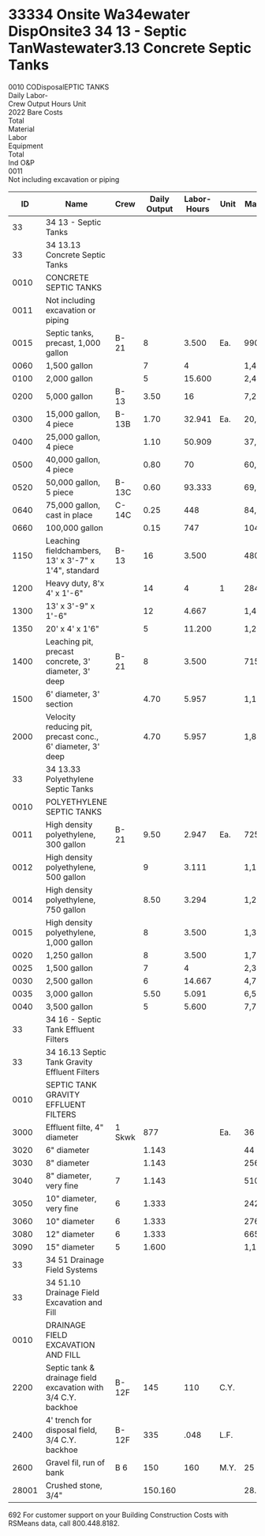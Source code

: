 # 33334 Onsite Wa34ewater DispOnsite3 34 13 - Septic TanWastewater3.13 Concrete Septic Tanks

0010 CODisposalEPTIC TANKS  
Daily Labor-  
Crew Output Hours Unit  
2022 Bare Costs  
Total  
Material  
Labor  
Equipment  
Total  
Ind O&P  
0011  
Not including excavation or piping

| ID    | Name                                                                 | Crew   | Daily Output | Labor-Hours | Unit | Material | Labor | Equipment | Total     | Total Incl O&P |
|-------|----------------------------------------------------------------------|--------|--------------|-------------|------|----------|-------|-----------|-----------|----------------|
| 33    | 34 13 - Septic Tanks                                                 |        |              |             |      |          |       |           |           |                |
| 33    | 34 13.13 Concrete Septic Tanks                                       |        |              |             |      |          |       |           |           |                |
| 0010  | CONCRETE SEPTIC TANKS                                                |        |              |             |      |          |       |           |           |                |
| 0011  | Not including excavation or piping                                   |        |              |             |      |          |       |           |           |                |
| 0015  | Septic tanks, precast, 1,000 gallon                                  | B-21   | 8            | 3.500       | Ea.  | 990      | 184   | 21.50     | 1,195.50  | 1,400          |
| 0060  | 1,500 gallon                                                         |        | 7            | 4           |      | 1,425    | 210   | 25        | 1,660     | 1,900          |
| 0100  | 2,000 gallon                                                         |        | 5            | 15.600      |      | 2,400    | 294   | 34.50     | 2,728.50  | 3,125          |
| 0200  | 5,000 gallon                                                         | B-13   | 3.50         | 16          |      | 7,250    | 795   | 600       | 8,645     | 9,800          |
| 0300  | 15,000 gallon, 4 piece                                               | B-13B  | 1.70         | 32.941      | Ea.  | 20,300   | 1,625 | 1,325     | 23,250    | 26,200         |
| 0400  | 25,000 gallon, 4 piece                                               |        | 1.10         | 50.909      |      | 37,500   | 2,525 | 2,050     | 42,075    | 47,300         |
| 0500  | 40,000 gallon, 4 piece                                               |        | 0.80         | 70          |      | 60,000   | 3,475 | 2,825     | 66,300    | 74,500         |
| 0520  | 50,000 gallon, 5 piece                                               | B-13C  | 0.60         | 93.333      |      | 69,000   | 4,625 | 2,350     | 75,975    | 85,500         |
| 0640  | 75,000 gallon, cast in place                                         | C-14C  | 0.25         | 448         |      | 84,000   | 24,100| 112       | 108,212   | 128,500        |
| 0660  | 100,000 gallon                                                       |        | 0.15         | 747         |      | 104,000  | 40,200| 187       | 144,387   | 174,000        |
| 1150  | Leaching fieldchambers, 13' x 3'-7" x 1'4", standard                 | B-13   | 16           | 3.500       |      | 480      | 174   | 131       | 785       | 935            |
| 1200  | Heavy duty, 8'x 4' x 1'-6"                                           |        | 14           | 4           | 1    | 284      | 199   | 149       | 632       | 770            |
| 1300  | 13' x 3'-9" x 1'-6"                                                  |        | 12           | 4.667       |      | 1,400    | 232   | 174       | 1,806     | 2,075          |
| 1350  | 20' x 4' x 1'6"                                                      |        | 5            | 11.200      |      | 1,250    | 555   | 420       | 2,225     | 2,650          |
| 1400  | Leaching pit, precast concrete, 3' diameter, 3' deep                  | B-21   | 8            | 3.500       |      | 715      | 184   | 21.50     | 920.50    | 1,075          |
| 1500  | 6' diameter, 3' section                                               |        | 4.70         | 5.957       |      | 1,125    | 315   | 37        | 1,477     | 1,725          |
| 2000  | Velocity reducing pit, precast conc., 6' diameter, 3' deep            |        | 4.70         | 5.957       |      | 1,875    | 315   | 37        | 2,227     | 2,575          |
| 33    | 34 13.33 Polyethylene Septic Tanks                                   |        |              |             |      |          |       |           |           |                |
| 0010  | POLYETHYLENE SEPTIC TANKS                                            |        |              |             |      |          |       |           |           |                |
| 0011  | High density polyethylene, 300 gallon                                 | B-21   | 9.50         | 2.947       | Ea.  | 725      | 155   | 18.25     | 898.25    | 1,050          |
| 0012  | High density polyethylene, 500 gallon                                 |        | 9            | 3.111       |      | 1,150    | 163   | 19.25     | 1,332.25  | 1,550          |
| 0014  | High density polyethylene, 750 gallon                                 |        | 8.50         | 3.294       |      | 1,225    | 173   | 20.50     | 1,418.50  | 1,625          |
| 0015  | High density polyethylene, 1,000 gallon                              |        | 8            | 3.500       |      | 1,325    | 184   | 21.50     | 1,530.50  | 1,750          |
| 0020  | 1,250 gallon                                                         |        | 8            | 3.500       |      | 1,725    | 184   | 21.50     | 1,930.50  | 2,200          |
| 0025  | 1,500 gallon                                                         |        | 7            | 4           |      | 2,300    | 210   | 25        | 2,535     | 2,875          |
| 0030  | 2,500 gallon                                                         |        | 6            | 14.667      |      | 4,750    | 245   | 29        | 5,024     | 5,625          |
| 0035  | 3,000 gallon                                                         |        | 5.50         | 5.091       |      | 6,500    | 267   | 31.50     | 6,798.50  | 7,575          |
| 0040  | 3,500 gallon                                                         |        | 5            | 5.600       |      | 7,750    | 294   | 34.50     | 8,078.50  | 9,000          |
| 33    | 34 16 - Septic Tank Effluent Filters                                 |        |              |             |      |          |       |           |           |                |
| 33    | 34 16.13 Septic Tank Gravity Effluent Filters                        |        |              |             |      |          |       |           |           |                |
| 0010  | SEPTIC TANK GRAVITY EFFLUENT FILTERS                                 |        |              |             |      |          |       |           |           |                |
| 3000  | Effluent filte, 4" diameter                                          | 1 Skwk | 877          |             | Ea.  | 36       | 59    |           | 95        | 128            |
| 3020  | 6" diameter                                                          |        | 1.143        |             |      | 44       | 67.50 |           | 111.50    | 149            |
| 3030  | 8" diameter                                                          |        | 1.143        |             |      | 256      | 67.50 |           | 323.50    | 380            |
| 3040  | 8" diameter, very fine                                               | 7      | 1.143        |             |      | 510      | 67.50 |           | 577.50    | 660            |
| 3050  | 10" diameter, very fine                                              | 6      | 1.333        |             |      | 242      | 78.50 |           | 320.50    | 385            |
| 3060  | 10" diameter                                                         | 6      | 1.333        |             |      | 276      | 78.50 |           | 354.50    | 425            |
| 3080  | 12" diameter                                                         | 6      | 1.333        |             |      | 665      | 78.50 |           | 743.50    | 850            |
| 3090  | 15" diameter                                                         | 5      | 1.600        |             |      | 1,100    | 94    |           | 1,194     | 1,350          |
| 33    | 34 51 Drainage Field Systems                                         |        |              |             |      |          |       |           |           |                |
| 33    | 34 51.10 Drainage Field Excavation and Fill                          |        |              |             |      |          |       |           |           |                |
| 0010  | DRAINAGE FIELD EXCAVATION AND FILL                                   |        |              |             |      |          |       |           |           |                |
| 2200  | Septic tank & drainage field excavation with 3/4 C.Y. backhoe        | B-12F  | 145          | 110         | C.Y. |          | 6     | 6.05      | 12.05     | 15.60          |
| 2400  | 4' trench for disposal field, 3/4 C.Y. backhoe                       | B-12F  | 335          | .048        | L.F. |          | 2.60  | 2.61      | 5.21      | 6.75           |
| 2600  | Gravel fil, run of bank                                              | B 6    | 150          | 160         | M.Y. | 25       | 7.90  | 2.19      | 35.09     | 41.50          |
| 28001 | Crushed stone, 3/4"                                                  |        | 150.160      |             |      | 28.50    | 7.90  | 2.19      | 38.59     | 45             |

692 For customer support on your Building Construction Costs with RSMeans data, call 800.448.8182.